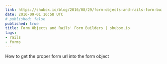 ```yaml
---
link: https://shubox.io/blog/2016/08/29/form-objects-and-rails-form-builders
date: 2016-09-01 16:58 UTC
# published: false
published: true
title: Form Objects and Rails' Form Builders | shubox.io
tags:
- rails
- forms
---
```


How to get the proper form url into the form object
